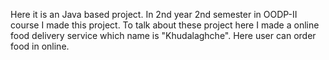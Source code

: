 Here it is an Java based project. In 2nd year 2nd semester in OODP-II course I made this project. To talk about these project here I made a online food delivery service which name is "Khudalaghche". Here user can order food in online.
